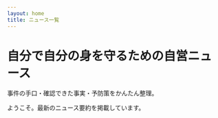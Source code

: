 ```yaml
---
layout: home
title: ニュース一覧
---
```


<div class="hero">
  <h1>自分で自分の身を守るための自営ニュース</h1>
  <p>事件の手口・確認できた事実・予防策をかんたん整理。</p>
</div>



ようこそ。最新のニュース要約を掲載しています。
